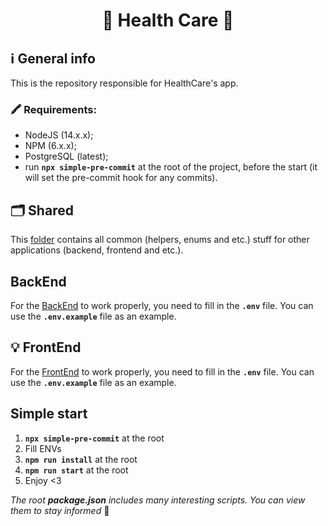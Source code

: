<h1 align="center">
  🧬 Health Care 🧪
</h1>

## ℹ️ General info

This is the repository responsible for HealthCare's app.
### 🖍 Requirements:

- NodeJS (14.x.x);
- NPM (6.x.x);
- PostgreSQL (latest);
- run **`npx simple-pre-commit`** at the root of the project, before the start (it will set the pre-commit hook for any commits).

## 🗂 Shared

This [folder](./shared) contains all common (helpers, enums and etc.) stuff for other applications (backend, frontend and etc.).

##  BackEnd

For the [BackEnd](./backend) to work properly, you need to fill in the **`.env`** file. You can use the **`.env.example`** file as an example.

## 💡 FrontEnd

For the [FrontEnd](./frontend) to work properly, you need to fill in the **`.env`** file. You can use the **`.env.example`** file as an example.

## Simple start

1. **`npx simple-pre-commit`** at the root
2. Fill ENVs
3. **`npm run install`** at the root
4. **`npm run start`** at the root
5. Enjoy <3

*The root **package.json** includes many interesting scripts. You can view them to stay informed* 🙌
